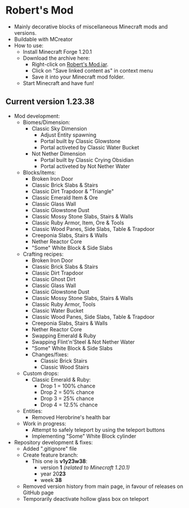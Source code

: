 # Robert's Mod

- Mainly decorative blocks of miscellaneous Minecraft mods and versions.
- Buildable with MCreator
- How to use:
  - Install Minecraft Forge 1.20.1
  - Download the archive here:
    - Right-click on [Robert's Mod.jar](https://github.com/DerRobert-28/RobertsMod/blob/master/Robert's%20Mod.jar).
    - Click on "Save linked content as" in context menu
    - Save it into your Minecraft mod folder.
  - Start Minecraft and have fun!

## Current version 1.23.38

- Mod development:
  - Biomes/Dimension:
    - Classic Sky Dimension
      - Adjust Entity spawning
      - Portal built by Classic Glowstone
      - Portal activeted by Classic Water Bucket
    - Not Nether Dimension
      - Portal built by Classic Crying Obsidian
      - Portal activeted by Not Nether Water
  - Blocks/items:
    - Broken Iron Door
    - Classic Brick Slabs & Stairs
    - Classic Dirt Trapdoor & "Triangle"
    - Classic Emerald Item & Ore
    - Classic Glass Wall
    - Classic Glowstone Dust
    - Classic Mossy Stone Slabs, Stairs & Walls
    - Classic Ruby Armor, Item, Ore & Tools
    - Classic Wood Panes, Side Slabs, Table & Trapdoor
    - Creeponia Slabs, Stairs & Walls
    - Nether Reactor Core
    - "Some" White Block & Side Slabs
  - Crafting recipes:
    - Broken Iron Door
    - Classic Brick Slabs & Stairs
    - Classic Dirt Trapdoor
    - Classic Ghost Dirt
    - Classic Glass Wall
    - Classic Glowstone Dust
    - Classic Mossy Stone Slabs, Stairs & Walls
    - Classic Ruby Armor, Tools
    - Classic Water Bucket
    - Classic Wood Panes, Side Slabs, Table & Trapdoor
    - Creeponia Slabs, Stairs & Walls
    - Nether Reactor Core
    - Swapping Emerald & Ruby
    - Swapping Flint'n'Steel & Not Nether Water
    - "Some" White Block & Side Slabs
    - Changes/fixes:
      - Classic Brick Stairs
      - Classic Wood Stairs
  - Custom drops:
    - Classic Emerald & Ruby:
      - Drop 1 = 100% chance
      - Drop 2 = 50% chance
      - Drop 3 = 25% chance
      - Drop 4 = 12.5% chance
  - Entities:
    - Removed Herobrine's health bar
  - Work in progress:
    - Attempt to safely teleport by using the teleport buttons
    - Implementing "Some" White Block cylinder
- Repository development & fixes:
  - Added ".gitignore" file
  - Create feature branch:
    - This one is **v1y23w38**:
      - version **1** *(related to Minecraft 1.20.1)*
      - year 20**23**
      - week **38**
  - Removed version history from main page,
    in favour of releases on GitHub page
  - Temporarily deactivate hollow glass box on teleport
